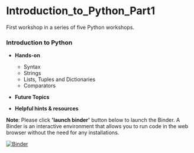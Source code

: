# Introduction_to_Python_Part1
First workshop in a series of five Python workshops.

### Introduction to Python

* **Hands-on**
  * Syntax
  * Strings
  * Lists, Tuples and Dictionaries
  * Comparators

* **Future Topics**<br>

* **Helpful hints & resources**

**Note**: Please click **'launch binder'** button below to launch the Binder. A Binder is an interactive environment that allows you to run code in the web browser without the need for any installations.


[![Binder](https://mybinder.org/badge_logo.svg)](https://mybinder.org/v2/gh/CEASLIBRARY/Introduction_to_Python_Part1.git/master)
